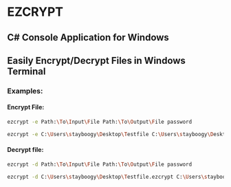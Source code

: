# EZCRYPT


## C# Console Application for Windows


## Easily Encrypt/Decrypt Files in Windows Terminal



### Examples:


#### Encrypt File:

```sh
ezcrypt -e Path:\To\Input\File Path:\To\Output\File password

ezcrypt -e C:\Users\stayboogy\Desktop\Testfile C:\Users\stayboogy\Desktop\TestFile.ezcrypt SecretSauce#!
```

#### Decrypt file:

```sh
ezcrypt -d Path:\To\Input\File Path:\To\Output\File password

ezcrypt -d C:\Users\stayboogy\Desktop\Testfile.ezcrypt C:\Users\stayboogy\Desktop\TestFile.decrypt SecretSauce#!
```


